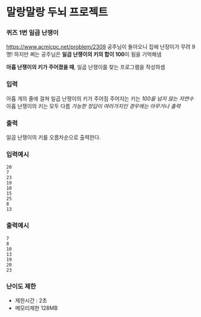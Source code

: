 # 말랑말랑 두뇌 프로젝트 
### 퀴즈 1번 일곱 난쟁이
https://www.acmicpc.net/problem/2309
공주님이 돌아오니 집에 난장이가 무려 9명! 하지만 쩌는 공주님은 **일곱 난쟁이의 키의 합이 100**이 됨을 기억해냄

**아홉 난쟁이의 키가 주어졌을 때**, 일곱 난쟁이를 찾는 프로그램을 작성하셈

### 입력
아홉 개의 줄에 걸쳐 일곱 난쟁이의 키가 주어짐 주어지는 키는 *100을 넘지 않는 자연수* 
아홉 난쟁이의 키는 모두 다름 
*가능한 정답이 여러가지인 경우에는 아무거나 출력*

### 출력
일곱 난쟁이의 키를 오름차순으로 출력한다.

### 입력예시
```commandline
20
7
23
19
10
15
25
8
13
```

### 출력예시
```commandline
7
8
10
13
19
20
23
```

### 난이도 제한
- 제한시간 : 2초
- 메모리제한 128MB
